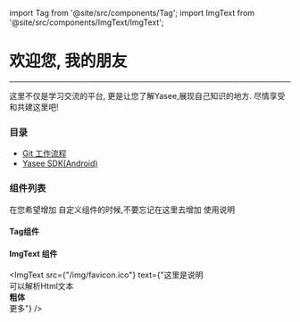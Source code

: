 import Tag from '@site/src/components/Tag';
import ImgText from '@site/src/components/ImgText/ImgText';

# 欢迎您, 我的朋友
--- 

这里不仅是学习交流的平台, 更是让您了解Yasee,展现自己知识的地方. 尽情享受和共建这里吧!

### 目录

- [Git 工作流程](git_process/mobile_branch.md)
- [Yasee SDK(Android)](yasee_android/baogao.md)

### 组件列表
在您希望增加 自定义组件的时候,不要忘记在这里去增加 使用说明

#### Tag组件
<Tag color="orange" text="标签🏷️ " />


#### ImgText 组件
<ImgText src={"/img/favicon.ico"} text={"这里是说明</br>可以解析Html文本</br><strong>粗体</strong></br>更多"} />